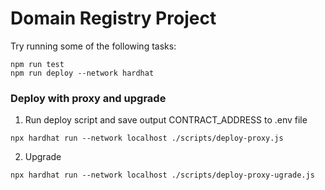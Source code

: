 # Domain Registry Project

Try running some of the following tasks:

```shell
npm run test
npm run deploy --network hardhat
```


### Deploy with proxy and upgrade

1) Run deploy script and save output CONTRACT_ADDRESS to .env file
```shell
npx hardhat run --network localhost ./scripts/deploy-proxy.js
```
2) Upgrade 
```shell
npx hardhat run --network localhost ./scripts/deploy-proxy-ugrade.js
```

